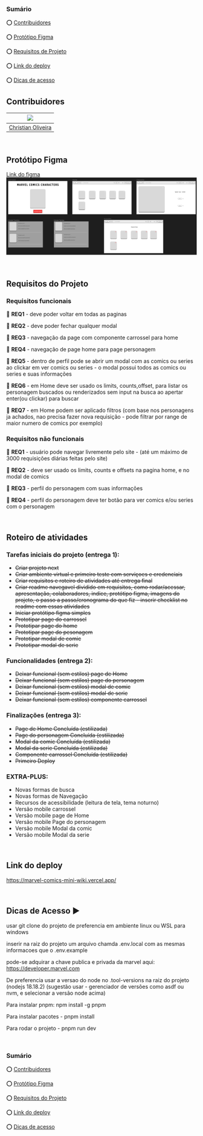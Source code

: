 <div  align="left">

### Sumário

:o: [Contribuidores](#contribuidores)

:o: [Protótipo Figma](#protótipo-figma)

:o: [Requisitos de Projeto](#requisitos-do-projeto)

:o: [Link do deploy](#link-do-deploy)

:o: [Dicas de acesso](#dicas-de-acesso-arrow_forward)

## Contribuidores

| [<img src="https://avatars.githubusercontent.com/u/116025325?v=4" width=115>](https://github.com/christiandoramo) |
| ----------------------------------------------------------------------------------------------------------------- |
| [Christian Oliveira](https://github.com/christiandoramo)                                                          |

<br>

## Protótipo Figma

[Link do figma](https://www.figma.com/file/wM0UP7UBtPNJk6sbAH87aw/Marvels-Comics-Mini-Wiki?type=design&node-id=0%3A1&mode=design&t=dVZIT831B0SCwkUC-1)
![Protótipo Figma](./prototipo.png)

<br>

## Requisitos do Projeto

### Requisitos funcionais

:pushpin: **REQ1** - deve poder voltar em todas as paginas

:pushpin: **REQ2** - deve poder fechar qualquer modal

:pushpin: **REQ3** - navegação da page com componente carrossel para home

:pushpin: **REQ4** - navegação de page home para page personagem

:pushpin: **REQ5** - dentro de perfil pode se abrir um modal com as comics ou series ao clickar em ver comics ou series - o modal possui todos as comics ou series e suas informações

:pushpin: **REQ6** - em Home deve ser usado os limits, counts,offset, para listar os personagem buscados ou renderizados sem input na busca ao apertar enter(ou clickar) para buscar

:pushpin: **REQ7** - em Home podem ser aplicado filtros (com base nos personagens ja achados, nao precisa fazer nova requisição - pode filtrar por range de maior numero de comics por exemplo)

### Requisitos não funcionais

:pushpin: **REQ1** - usuário pode navegar livremente pelo site - (até um máximo de 3000 requisições diárias feitas pelo site)

:pushpin: **REQ2** - deve ser usado os limits, counts e offsets na pagina home, e no modal de comics

:pushpin: **REQ3** - perfil do personagem com suas informações

:pushpin: **REQ4** - perfil do personagem deve ter botão para ver comics e/ou series com o personagem

<br>

## Roteiro de atividades

### Tarefas iniciais do projeto (entrega 1):

- ~~Criar projeto next~~
- ~~Criar ambiente virtual e primeiro teste com serviçoes e credenciais~~
- ~~Criar requisitos e roteiro de atividades até entrega final~~
- ~~Criar readme navegavel dividido em requisitos, como rodar/acessar, apresentação, colaboradores, indice, protótipo figma, imagens do projeto, o passo a passo/cronograma do que fiz - inserir checklist no readme com essas atividades~~
- ~~Iniciar protótipo figma simples~~
- ~~Prototipar page do carrossel~~
- ~~Prototipar page do home~~
- ~~Prototipar page do pesonagem~~
- ~~Prototipar modal de comic~~
- ~~Prototipar modal de serie~~

### Funcionalidades (entrega 2):

- ~~Deixar funcional (sem estilos) page de Home~~
- ~~Deixar funcional (sem estilos) page do personagem~~
- ~~Deixar funcional (sem estilos) modal de comic~~
- ~~Deixar funcional (sem estilos) modal de serie~~
- ~~Deixar funcional (sem estilos) componente carrossel~~

### Finalizações (entrega 3):

- ~~Page de Home Concluída (estilizada)~~
- ~~Page do personagem Concluída (estilizada)~~
- ~~Modal da comic Concluída (estilizada)~~
- ~~Modal da serie Concluída (estilizada)~~
- ~~Componente carrossel Concluída (estilizada)~~
- ~~Primeiro Deploy~~

### EXTRA-PLUS:

- Novas formas de busca
- Novas formas de Navegação
- Recursos de acessibilidade (leitura de tela, tema noturno)
- Versão mobile carrossel
- Versão mobile page de Home
- Versão mobile Page do personagem
- Versão mobile Modal da comic
- Versão mobile Modal da serie

<br>

## Link do deploy

https://marvel-comics-mini-wiki.vercel.app/

<br>

## Dicas de Acesso :arrow_forward:

usar git clone do projeto de preferencia em ambiente linux ou WSL para windows

inserir na raiz do projeto um arquivo chamda .env.local com as mesmas informacoes que o .env.example

pode-se adquirar a chave publica e privada da marvel aqui: https://developer.marvel.com

De preferencia usar a versao do node no .tool-versions na raiz do projeto (nodejs 18.18.2)
(sugestão usar - gerenciador de versões como asdf ou nvm, e selecionar a versão node acima)

Para instalar pnpm: npm install -g pnpm

Para instalar pacotes - pnpm install

Para rodar o projeto - pnpm run dev

<br>

### Sumário

:o: [Contribuidores](#contribuidores)

:o: [Protótipo Figma](#protótipo-figma)

:o: [Requisitos do Projeto](#requisitos-do-projeto)

:o: [Link do deploy](#link-do-deploy)

:o: [Dicas de acesso](#dicas-de-acesso-arrow_forward)

</div>
